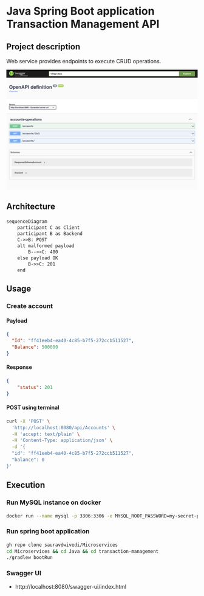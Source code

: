 # Java Spring Boot application Transaction Management API

## Project description
Web service provides endpoints to execute CRUD operations.

<img src=pic.PNG alt="Swagger UI">

## Architecture

```mermaid
sequenceDiagram
    participant C as Client
    participant B as Backend
    C->>B: POST
    alt malformed payload
        B-->>C: 400
    else payload OK
        B->>C: 201
    end
```

## Usage

### Create account
#### Payload
```json
{
  "Id": "ff41eeb4-ea40-4c85-b7f5-272ccb511527",
  "Balance": 500000
}
```

#### Response
```json
{
    "status": 201
}
```

#### POST using terminal

```bash
curl -X 'POST' \
  'http://localhost:8080/api/Accounts' \
  -H 'accept: text/plain' \
  -H 'Content-Type: application/json' \
  -d '{
  "id": "ff41eeb4-ea40-4c85-b7f5-272ccb511527",
  "balance": 0
}'
```

## Execution

### Run MySQL instance on docker

```bash
docker run --name mysql -p 3306:3306 -e MYSQL_ROOT_PASSWORD=my-secret-pw -d mysql
```
 
### Run spring boot application

```bash 
gh repo clone sauravdwivedi/Microservices
cd Microservices && cd Java && cd transaction-management
./gradlew bootRun
```

### Swagger UI

- http://localhost:8080/swagger-ui/index.html